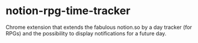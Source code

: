 # notion-rpg-time-tracker

Chrome extension that extends the fabulous notion.so by a day tracker (for RPGs) and the possibility to display
notifications for a future day.
